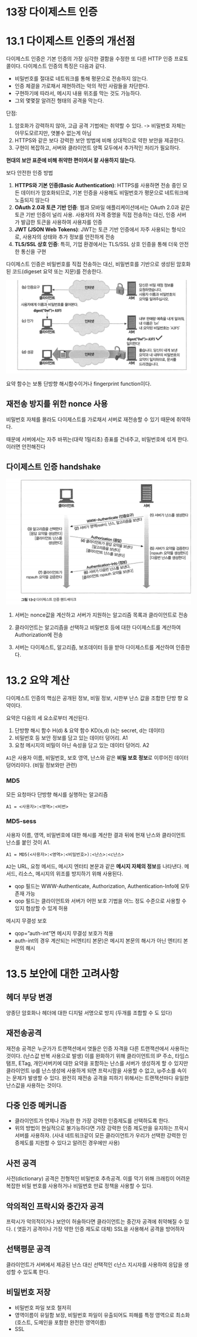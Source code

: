 # 13장 다이제스트 인증

# 13.1 다이제스트 인증의 개선점

다이제스트 인증은 기본 인증의 가장 심각한 결함을 수정한 또 다른 HTTP 인증 프로토콜이다. 다이제스트 인증의 특징은 다음과 같다.

- ﻿﻿비밀번호를 절대로 네트워크를 통해 평문으로 전송하지 않는다.
- ﻿﻿인증 체결을 가로채서 재현하려는 악의 적인 사람들을 차단한다.
- ﻿﻿구현하기에 따라서, 메시지 내용 위조를 막는 것도 가능하다.
- ﻿﻿그외 몇몇잘 알려진 형태의 공격을 막는다.

단점:

1. 암호화가 강력하지 않아, 고급 공격 기법에는 취약할 수 있다. -> 비밀번호 자체는 아무도모르지만, 엿볼수 없는게 아님 
2. HTTPS와 같은 보다 강력한 보안 방법에 비해 상대적으로 약한 보안을 제공한다.
3. 구현이 복잡하고, 서버와 클라이언트 양쪽 모두에서 추가적인 처리가 필요하다.

**현대의 보안 표준에 비해 취약한 편이여서 잘 사용하지 않는다.**

보다 안전한 인증 방법

1. **HTTPS와 기본 인증(Basic Authentication)**: HTTPS를 사용하면 전송 중인 모든 데이터가 암호화되므로, 기본 인증을 사용해도 비밀번호가 평문으로 네트워크에 노출되지 않는다
2. **OAuth 2.0과 토큰 기반 인증**: 웹과 모바일 애플리케이션에서는 OAuth 2.0과 같은 토큰 기반 인증이 널리 사용. 사용자의 자격 증명을 직접 전송하는 대신, 인증 서버가 발급한 토큰을 사용하여 사용자를 인증
3. **JWT (JSON Web Tokens)**: JWT는 토큰 기반 인증에서 자주 사용되는 형식으로, 사용자의 상태와 추가 정보를 안전하게 전송
4. **TLS/SSL 상호 인증**: 특히, 기업 환경에서는 TLS/SSL 상호 인증을 통해 더욱 안전한 통신을 구현



다이제스트 인증은 비밀번호를 직접 전송하는 대신, 비밀번호를 기반으로 생성된 암호화된 코드(digeset 요약 또는 지문)를 전송한다.

<img src="./image-20231224145119313.png">

요약 함수는 보통 단방향 해시함수이거나 fingerprint function이다. 

## 재전송 방지를 위한 nonce 사용

비밀번호 자체를 몰라도 다이제스트를 가로채서 서버로 재전송할 수 있기 때문에 취약하다.

때문에 서버에서는 자주 바뀌는(대략 1밀리초) 증표를 건네주고, 비밀번호에 섞게 한다. 이러면 안전해진다

## 다이제스트 인증 handshake

<img src="./image-20231224150708019.png">

1. 서버는 nonce값을 계산하고 서버가 지원하는 알고리즘 목록과 클라이언트로 전송

2. 클라이언트는 알고리즘을 선택하고 비밀번호 등에 대한 다이제스트를 계산하여 Authorization에 전송 
3. 서버는 다이제스트, 알고리즘, 보조데이터 등을 받아 다이제스트를 계산하여 인증한다.



# 13.2 요약 계산

다이제스트 인증의 핵심은 공개된 정보, 비밀 정보, 시한부 난스 값을 조합한 단방 향 요약이다.

요약은 다음의 세 요소로부터 계산된다.

1. 단방향 해시 함수 H(d) & 요약 함수 KD(s,d) (s는 secret, d는 데이터)
2. 비밀번호 등 보안 정보를 담고 있는 데이터 덩어리. A1
3. 요청 메시지의 비밀이 아닌 속성을 담고 있는 데이터 덩어리. A2

`A1`은 사용자 이름, 비밀번호, 보호 영역, 난스와 같은 **비밀 보호 정보**로 이루어진 데이터 덩어리이다. (비밀 정보와만 관련)

### MD5

모든 요청마다 단방향 해시를 실행하는 알고리즘

```null
A1 = <사용자>:<영역>:<비번>
```

### MD5-sess

사용자 이름, 영역, 비밀번호에 대한 해시를 계산한 결과 뒤에 현재 난스와 클라이언트 난스를 붙인 것이 A1.

```null
A1 = MD5(<사용자>:<영역>:<비밀번호>):<난스>:<c난스>
```

`A2`는 URL, 요청 메서드, 메시지 엔터티 본문과 같은 **메시지 자체의 정보**를 나타낸다. 메서드, 리소스, 메시지의 위조를 방지하기 위해 사용된다.

- qop 필드는 WWW-Authenticate, Authorization, Authentication-Info에 모두 존재 가능
- qop 필드는 클라이언트와 서버가 어떤 보호 기법을 어느 정도 수준으로 사용할 수 있지 협상할 수 있게 허용

메시지 무결성 보호

- qop=”auth-int”면 메시지 무결성 보호가 적용
- auth-int의 경우 계산되는 H(엔티티 본문)은 메시지 본문의 해시가 아닌 엔티티 본문의 해시

# 13.5 보안에 대한 고려사항

## 헤더 부당 변경

양종단 암호화나 헤더에 대한 디지털 서명으로 방지 (두개를 조합할 수 도 있다)

## 재전송공격

재전송 공격은 누군가가 트랜잭션에서 엿들은 인증 자격을 다른 트랜잭션에서 사용하는 것이다. (난스값 반복 사용으로 발생)
이를 완화하기 위해 클라이언트의 IP 주소, 타임스탬프, ETag, 개인서버키에 대한 요약을 포함하는 난스를 서버가 생성하게 할 수 있지만 클라이언트 ip를 난스생성에 사용하게 되면 프락시팜을 사용할 수 없고, ip주소를 속이는 문제가 발생할 수 있다.
완전히 재전송 공격을 피하기 위해서는 트랜잭션마다 유일한 난스값을 사용하는 것이다.

## 다중 인증 메커니즘

- 클라이언트가 언제나 가능한 한 가장 강력한 인증제도를 선택하도록 한다.
- 위의 방법이 현실적으로 불가능하다면 가장 강력한 인증 제도만을 유지하는 프락시 서버를 사용하자. (사내 네트워크같이 모든 클라이언트가 우리가 선택한 강력한 인증제도를 지원할 수 있다고 알려진 경우에만 사용)

## 사전 공격

사전(dictionary) 공격은 전형적인 비밀번호 추측공격.
이를 막기 위해 크래킹이 어려운 복잡한 비밀 번호를 사용하거나 비밀번호 만료 정책을 사용할 수 있다.

## 악의적인 프락시와 중간자 공격

프락시가 악의적이거나 보안이 허술하다면 클라이언트는 중간자 공격에 취약해질 수 있다. ( 엿듣기 공격이나 가장 약한 인증 제도로 대체)
SSL을 사용해서 공격을 방어하자

## 선택평문 공격

클라이언트가 서버에서 제공된 난스 대신 선택적인 c난스 지시자를 사용하여 응답을 생성할 수 있도록 한다.

## 비밀번호 저장

- 비밀번호 파일 보호 철저히
- 영역이름이 유일함 보장, 비밀번호 파일이 유출되어도 피해를 특정 영역으로 최소화 (호스트, 도메인을 포함한 완전한 영역이름)
- SSL